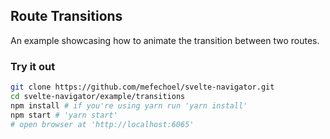 ## Route Transitions

An example showcasing how to animate the transition between two routes.

### Try it out

```bash
git clone https://github.com/mefechoel/svelte-navigator.git
cd svelte-navigator/example/transitions
npm install # if you're using yarn run 'yarn install'
npm start # 'yarn start'
# open browser at 'http://localhost:6065'
```
